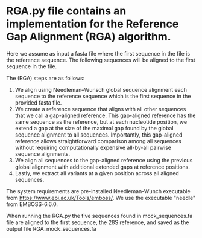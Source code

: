 # RGA.py file contains an implementation for the Reference Gap Alignment (RGA) algorithm.

Here we assume as input a fasta file where the first sequence in the file is the reference sequence. The following sequences will be aligned to the first sequence in the file.

The (RGA) steps are as follows:
1) We align using Needleman–Wunsch global sequence alignment each sequence to the reference sequence which is the first sequence in the provided fasta file.
2) We create a reference sequence that aligns with all other sequences that we call a gap-aligned reference. This gap-aligned reference has the same sequence as the reference, but at each nucleotide position, we extend a gap at the size of the maximal gap found by the global sequence alignment to all sequences. Importantly, this gap-aligned reference allows straightforward comparison among all sequences without requiring computationally expensive all-by-all pairwise sequence alignments. 
3) We align all sequences to the gap-aligned reference using the previous global alignment with additional extended gaps at reference positions. 
4) Lastly, we extract all variants at a given position across all aligned sequences. 

The system requirements are pre-installed Needleman-Wunch executable from https://www.ebi.ac.uk/Tools/emboss/. 
We use the executable "needle" from EMBOSS-6.6.0.

When running the RGA.py the five sequences found in mock_sequences.fa file are aligned to the first sequence, the 28S reference, and saved as the output file RGA_mock_sequences.fa

